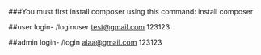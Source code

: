 ###You must first install composer using this command:
install composer

##user login-  /loginuser
test@gmail.com
123123

##admin login- /login
alaa@gmail.com
123123
